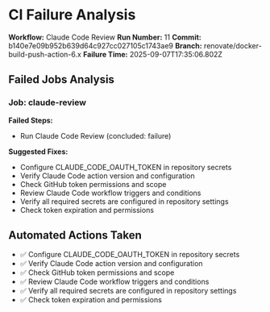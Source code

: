 # CI Failure Analysis

**Workflow:** Claude Code Review
**Run Number:** 11
**Commit:** b140e7e09b952b639d64c927cc027105c1743ae9
**Branch:** renovate/docker-build-push-action-6.x
**Failure Time:** 2025-09-07T17:35:06.802Z

## Failed Jobs Analysis

### Job: claude-review
**Failed Steps:**
- Run Claude Code Review (concluded: failure)

**Suggested Fixes:**
- Configure CLAUDE_CODE_OAUTH_TOKEN in repository secrets
- Verify Claude Code action version and configuration
- Check GitHub token permissions and scope
- Review Claude Code workflow triggers and conditions
- Verify all required secrets are configured in repository settings
- Check token expiration and permissions

## Automated Actions Taken
- ✅ Configure CLAUDE_CODE_OAUTH_TOKEN in repository secrets
- ✅ Verify Claude Code action version and configuration
- ✅ Check GitHub token permissions and scope
- ✅ Review Claude Code workflow triggers and conditions
- ✅ Verify all required secrets are configured in repository settings
- ✅ Check token expiration and permissions
